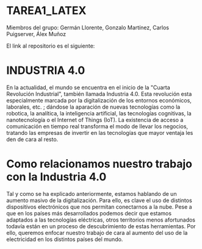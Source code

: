 # TAREA1_LATEX

Miembros del grupo: Germán Llorente, Gonzalo Martínez, Carlos Puigserver, Álex Muñoz

El link al repositorio es el siguiente:

# INDUSTRIA 4.0

En la actualidad, el mundo se encuentra en el inicio de la "Cuarta Revolución Industrial", también llamada Industria 4.0. Esta revolución esta especialmente marcada por la digitalización de los entornos económicos, laborales, etc. ; dándose la aparación de nuevas tecnologías como la robotica, la analítica, la inteligencia artificial, las tecnologías cognitivas, la nanotecnología o el Internet of Things (IoT). La existencia de acceso a comunicación en tiempo real transforma el modo de llevar los negocios, tratando las empresas de invertir en las tecnologías que mayor ventaja les den de cara al resto.

# Como relacionamos nuestro trabajo con la Industria 4.0

Tal y como se ha explicado anteriormente, estamos hablando de un aumento masivo de la digitalización. Para ello, es clave el uso de distintos dispositivos electrónicos que nos permitan conectarnos a la nube. Pese a que en los países más desarrollados podemos decir que estamos adaptados a las tecnologías eléctricas, otros territorios menos afortunados todavía están en un proceso de descubrimiento de estas herramientas. Por ello, queremos enfocar nuestro trabajo de cara al aumento del uso de la electricidad en los distintos países del mundo.
